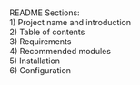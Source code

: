 ###

<p align="left">README Sections: <br>1) Project name and introduction<br>2) Table of contents <br>3) Requirements <br>4) Recommended modules <br>5) Installation <br>6) Configuration</p>

###
